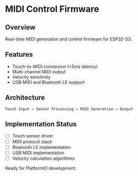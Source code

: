 # MIDI Control Firmware

## Overview
Real-time MIDI generation and control firmware for ESP32-S3.

## Features
- Touch-to-MIDI conversion (<5ms latency)
- Multi-channel MIDI output
- Velocity sensitivity
- USB MIDI and Bluetooth LE support

## Architecture
```
Touch Input → Sensor Processing → MIDI Generation → Output
```

## Implementation Status
- [ ] Touch sensor driver
- [ ] MIDI protocol stack  
- [ ] Bluetooth LE implementation
- [ ] USB MIDI implementation
- [ ] Velocity calculation algorithms

Ready for PlatformIO development.